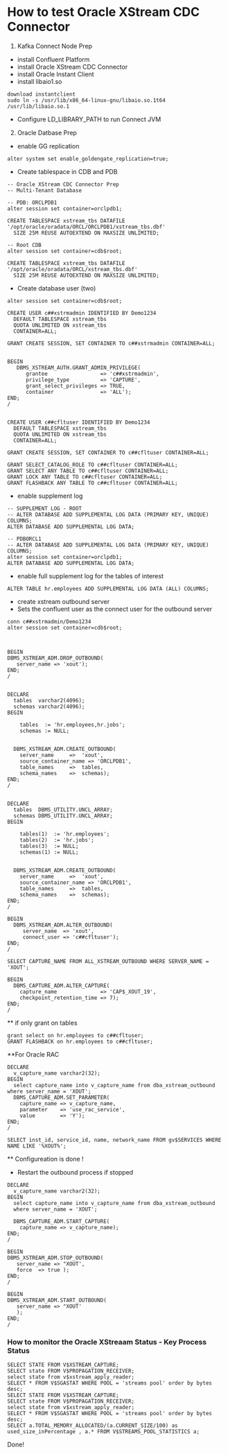
# How to test Oracle XStream CDC Connector 
1. Kafka Connect Node Prep
- install Confluent Platform 
- install Oracle XStream CDC Connector
- install Oracle Instant Client
- install libaio1.so
```
download instantclient
sudo ln -s /usr/lib/x86_64-linux-gnu/libaio.so.1t64 /usr/lib/libaio.so.1
```
- Configure LD_LIBRARY_PATH to run Connect JVM

2. Oracle Datbase Prep

- enable GG replication
```
alter system set enable_goldengate_replication=true;
```

- Create tablespace in CDB and PDB 
```
-- Oracle XStream CDC Connector Prep
-- Multi-Tenant Database 

-- PDB: ORCLPDB1
alter session set container=orclpdb1;

CREATE TABLESPACE xstream_tbs DATAFILE '/opt/oracle/oradata/ORCL/ORCLPDB1/xstream_tbs.dbf' 
  SIZE 25M REUSE AUTOEXTEND ON MAXSIZE UNLIMITED;

-- Root CDB
alter session set container=cdb$root;

CREATE TABLESPACE xstream_tbs DATAFILE '/opt/oracle/oradata/ORCL/xstream_tbs.dbf' 
  SIZE 25M REUSE AUTOEXTEND ON MAXSIZE UNLIMITED;

```

- Create database user (two)
```
alter session set container=cdb$root;

CREATE USER c##xstrmadmin IDENTIFIED BY Demo1234 
  DEFAULT TABLESPACE xstream_tbs
  QUOTA UNLIMITED ON xstream_tbs
  CONTAINER=ALL;

GRANT CREATE SESSION, SET CONTAINER TO c##xstrmadmin CONTAINER=ALL;


BEGIN
   DBMS_XSTREAM_AUTH.GRANT_ADMIN_PRIVILEGE(
      grantee                 => 'c##xstrmadmin',
      privilege_type          => 'CAPTURE',
      grant_select_privileges => TRUE,
      container               => 'ALL');
END;
/


CREATE USER c##cfltuser IDENTIFIED BY Demo1234
  DEFAULT TABLESPACE xstream_tbs
  QUOTA UNLIMITED ON xstream_tbs
  CONTAINER=ALL;

GRANT CREATE SESSION, SET CONTAINER TO c##cfltuser CONTAINER=ALL;

GRANT SELECT_CATALOG_ROLE TO c##cfltuser CONTAINER=ALL;
GRANT SELECT ANY TABLE TO c##cfltuser CONTAINER=ALL;
GRANT LOCK ANY TABLE TO c##cfltuser CONTAINER=ALL;
GRANT FLASHBACK ANY TABLE TO c##cfltuser CONTAINER=ALL;
```


- enable supplement log
```
-- SUPPLEMENT LOG - ROOT
-- ALTER DATABASE ADD SUPPLEMENTAL LOG DATA (PRIMARY KEY, UNIQUE) COLUMNS;
ALTER DATABASE ADD SUPPLEMENTAL LOG DATA;

-- PDBORCL1
-- ALTER DATABASE ADD SUPPLEMENTAL LOG DATA (PRIMARY KEY, UNIQUE) COLUMNS;
alter session set container=orclpdb1;
ALTER DATABASE ADD SUPPLEMENTAL LOG DATA;
```

- enable full supplement log for the tables of interest
```
ALTER TABLE hr.employees ADD SUPPLEMENTAL LOG DATA (ALL) COLUMNS;
```

- create xstream outbound server
- Sets the confluent user as the connect user for the outbound server

```
conn c##xstrmadmin/Demo1234 
alter session set container=cdb$root;



BEGIN
DBMS_XSTREAM_ADM.DROP_OUTBOUND(
   server_name => 'xout');
END;
/


DECLARE
  tables  varchar2(4096);
  schemas varchar2(4096);
BEGIN

    tables  := 'hr.employees,hr.jobs';
    schemas := NULL;
  

  DBMS_XSTREAM_ADM.CREATE_OUTBOUND(
    server_name     =>  'xout',
    source_container_name => 'ORCLPDB1',
    table_names     =>  tables,
    schema_names    =>  schemas);
END;
/


DECLARE
  tables  DBMS_UTILITY.UNCL_ARRAY;
  schemas DBMS_UTILITY.UNCL_ARRAY;
BEGIN

    tables(1)  := 'hr.employees';
    tables(2)  := 'hr.jobs';
    tables(3)  := NULL;
    schemas(1) := NULL;
  

  DBMS_XSTREAM_ADM.CREATE_OUTBOUND(
    server_name     =>  'xout',
    source_container_name => 'ORCLPDB1',
    table_names     =>  tables,
    schema_names    =>  schemas);
END;
/

BEGIN
  DBMS_XSTREAM_ADM.ALTER_OUTBOUND(
     server_name  => 'xout',
     connect_user => 'c##cfltuser');
END;
/

SELECT CAPTURE_NAME FROM ALL_XSTREAM_OUTBOUND WHERE SERVER_NAME = 'XOUT';

BEGIN
  DBMS_CAPTURE_ADM.ALTER_CAPTURE(
    capture_name              => 'CAP$_XOUT_19',
    checkpoint_retention_time => 7);
END;
/
```

** if only grant on tables 
```
grant select on hr.employees to c##cfltuser;
GRANT FLASHBACK on hr.employees to c##cfltuser;
```

**For Oracle RAC 
```
DECLARE
  v_capture_name varchar2(32);
BEGIN
  select capture_name into v_capture_name from dba_xstream_outbound where server_name = 'XOUT';
  DBMS_CAPTURE_ADM.SET_PARAMETER(
    capture_name => v_capture_name,
    parameter    => 'use_rac_service',
    value        => 'Y');
END;
/

SELECT inst_id, service_id, name, network_name FROM gv$SERVICES WHERE NAME LIKE '%XOUT%';
```

** Configureation is done !



- Restart the outbound process if stopped
```
DECLARE
  v_capture_name varchar2(32);
BEGIN
  select capture_name into v_capture_name from dba_xstream_outbound 
  where server_name = 'XOUT';

  DBMS_CAPTURE_ADM.START_CAPTURE(
    capture_name => v_capture_name);
END;
/

BEGIN
DBMS_XSTREAM_ADM.STOP_OUTBOUND(
   server_name => "XOUT', 
   force  => true );
END;
/

BEGIN
DBMS_XSTREAM_ADM.START_OUTBOUND(
   server_name => "XOUT' 
   );
END;
/

```

### How to monitor the Oracle XStreaam Status - Key Process Status
```
SELECT STATE FROM V$XSTREAM_CAPTURE; 
SELECT state FROM V$PROPAGATION_RECEIVER;
select state from v$xstream_apply_reader;
SELECT * FROM V$SGASTAT WHERE POOL = 'streams pool' order by bytes desc;
SELECT STATE FROM V$XSTREAM_CAPTURE; 
SELECT state FROM V$PROPAGATION_RECEIVER;
select state from v$xstream_apply_reader;
SELECT * FROM V$SGASTAT WHERE POOL = 'streams pool' order by bytes desc;
SELECT a.TOTAL_MEMORY_ALLOCATED/(a.CURRENT_SIZE/100) as used_size_inPercentage , a.* FROM V$STREAMS_POOL_STATISTICS a;

```
Done!
